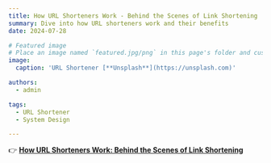 ```yaml
---
title: How URL Shorteners Work - Behind the Scenes of Link Shortening
summary: Dive into how URL shorteners work and their benefits
date: 2024-07-28

# Featured image
# Place an image named `featured.jpg/png` in this page's folder and customize its options here.
image:
  caption: 'URL Shortener [**Unsplash**](https://unsplash.com)'

authors:
  - admin

tags:
  - URL Shortener
  - System Design

---
```


👉 [**How URL Shorteners Work: Behind the Scenes of Link Shortening**](https://medium.com/@haileykim2014/how-url-shorteners-work-behind-the-scenes-of-link-shortening-fb4437f0f574)
